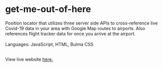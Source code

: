 # get-me-out-of-here

Position locator that utilizes three server side APIs to cross-reference live Covid-19 data in your area with Google Map routes to airports. Also references flight tracker data for once you arrive at the airport.<br><br>
Languages: JavaScript, HTML, Bulma CSS<br><br>

View live website [here.](https://kylegold.github.io/get-me-out-of-here/)
